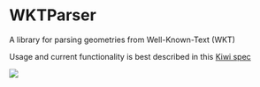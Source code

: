 WKTParser
=========

A library for parsing geometries from Well-Known-Text (WKT)

Usage and current functionality is best described in this [Kiwi spec](https://github.com/joelturnbull/WKTParser/blob/master/WKTParserTest/WKTParserTest.m)

![](http://media.tumblr.com/74dd30de86cae5274380a6707266340c/tumblr_inline_mifcxlgLm51qz4rgp.png)

